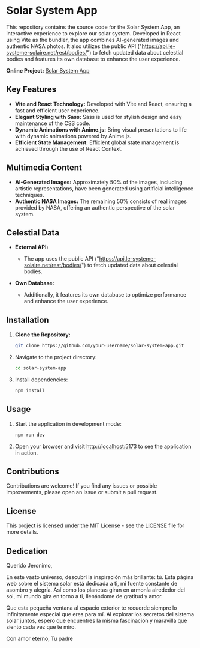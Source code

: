 # Solar System App

This repository contains the source code for the Solar System App, an interactive experience to explore our solar system. Developed in React using Vite as the bundler, the app combines AI-generated images and authentic NASA photos. It also utilizes the public API ("https://api.le-systeme-solaire.net/rest/bodies/") to fetch updated data about celestial bodies and features its own database to enhance the user experience.

**Online Project:** [Solar System App](https://solarsystemartin.netlify.app/)

## Key Features

- **Vite and React Technology:** Developed with Vite and React, ensuring a fast and efficient user experience.
- **Elegant Styling with Sass:** Sass is used for stylish design and easy maintenance of the CSS code.
- **Dynamic Animations with Anime.js:** Bring visual presentations to life with dynamic animations powered by Anime.js.
- **Efficient State Management:** Efficient global state management is achieved through the use of React Context.

## Multimedia Content

- **AI-Generated Images:** Approximately 50% of the images, including artistic representations, have been generated using artificial intelligence techniques.
- **Authentic NASA Images:** The remaining 50% consists of real images provided by NASA, offering an authentic perspective of the solar system.

## Celestial Data

- **External API:**
  - The app uses the public API ("https://api.le-systeme-solaire.net/rest/bodies/") to fetch updated data about celestial bodies.

- **Own Database:**
  - Additionally, it features its own database to optimize performance and enhance the user experience.

## Installation

1. **Clone the Repository:**
   ```bash
   git clone https://github.com/your-username/solar-system-app.git


2. Navigate to the project directory:

    ```bash
    cd solar-system-app
    ```

3. Install dependencies:

    ```bash
    npm install
    ```

## Usage

1. Start the application in development mode:

    ```bash
    npm run dev
    ```

2. Open your browser and visit [http://localhost:5173](http://localhost:5173) to see the application in action.

## Contributions

Contributions are welcome! If you find any issues or possible improvements, please open an issue or submit a pull request.

## License

This project is licensed under the MIT License - see the [LICENSE](LICENSE) file for more details.

## Dedication

Querido Jeronimo,

En este vasto universo, descubrí la inspiración más brillante: tú. Esta página web sobre el sistema solar está dedicada a ti, mi fuente constante de asombro y alegría. Así como los planetas giran en armonía alrededor del sol, mi mundo gira en torno a ti, llenándome de gratitud y amor.

Que esta pequeña ventana al espacio exterior te recuerde siempre lo infinitamente especial que eres para mí. Al explorar los secretos del sistema solar juntos, espero que encuentres la misma fascinación y maravilla que siento cada vez que te miro.

Con amor eterno,
Tu padre

